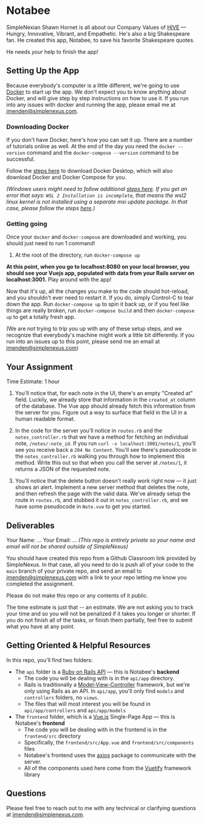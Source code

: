 # Notabee

SimpleNexian Shawn Hornet is all about our Company Values of [HIVE](https://www.simplenexus.com/careers/) — Hungry, Innovative, Vibrant, and Empathetic. He's also a big Shakespeare fan. He created this app, Notabee, to save his favorite Shakespeare quotes.

He needs *your* help to finish the app!

## Setting Up the App

Because everybody's computer is a little different, we're going to use [Docker](https://docs.docker.com/get-started/overview/) to start up the app. We don't expect you to know anything about Docker, and will give step by step instructions on how to use it. If you run into any issues with docker and running the app, please email me at <jmenden@simplenexus.com>.

### Downloading Docker

If you don't have Docker, here's how you can set it up. There are a number of tutorials online as well. At the end of the day you need the `docker --version` command and the `docker-compose --version` command to be successful.

Follow the [steps here](https://www.docker.com/products/docker-desktop) to download Docker Desktop, which will also download Docker and Docker Compose for you.

*(Windows users might need to follow additional [steps here](https://docs.docker.com/desktop/windows/install/). If you get an error that says: `WSL 2 Installation is incomplete`, that means the wsl2 linux kernel is not installed using a separate msi update package. In that case, please follow the steps [here](https://docs.microsoft.com/en-us/windows/wsl/install-manual).)*

### Getting going

Once your `docker` and `docker-compose` are downloaded and working, you should just need to run 1 command!

1. At the root of the directory, run `docker-compose up`

**At this point, when you go to localhost:8080 on your local browser, you should see your Vuejs app, populated with data from your Rails server on localhost:3001.** Play around with the app!

Now that it's up, all the changes you make to the code should hot-reload, and you shouldn't ever need to restart it. If you do, simply Control-C to tear down the app. Run `docker-compose up` to spin it back up, or if you feel like things are really broken, run `docker-compose build` and then `docker-compose up` to get a totally fresh app.

(We are *not* trying to trip you up with any of these setup steps, and we recognize that everybody's machine might work a little bit differently. If you run into an issues up to this point, please send me an email at <jmenden@simplenexus.com>)

## Your Assignment

Time Estimate: 1 hour

1. You'll notice that, for each note in the UI, there's an empty "Created at" field. Luckily, we already store that information in the `created_at` column of the database. The Vue app should already fetch this information from the server for you. Figure out a way to surface that field in the UI in a human readable format.


2. In the code for the server you'll notice in `routes.rb` and the `notes_controller.rb` that we have a method for fetching an individual note, `/notes/:note_id`. If you run `curl -v localhost:3001/notes/1`, you'll see you receive back a `204 No Content`. You'll see there's pseudocode in the `notes_controller.rb` walking you through how to implement this method. Write this out so that when you call the server at `/notes/1`, it returns a JSON of the requested note.

3. You'll notice that the delete button doesn't really work right now — it just shows an alert. Implement a new server method that deletes the note, and then refresh the page with the valid data. We've already setup the route in `routes.rb`, and stubbed it out in `notes_controller.rb`, and we have some pseudocode in `Note.vue` to get you started.

## Deliverables

Your Name: ...
Your Email: ...
*(This repo is entirely private so your name and email will not be shared outside of SimpleNexus)*

You should have created this repo from a Github Classroom link provided by SimpleNexus. In that case, all you need to do is push all of your code to the `main` branch of your private repo, and send an email to <jmenden@simplenexus.com> with a link to your repo letting me know you completed the assignment.

Please do not make this repo or any contents of it public.

The time estimate is just that -- an estimate. We are not asking you to track your time and so you will not be penalized if it takes you longer or shorter. If you do not finish all of the tasks, or finish them partially, feel free to submit what you have at any point.

## Getting Oriented & Helpful Resources

In this repo, you'll find two folders:
* The `api` folder is a [Ruby on Rails API](https://guides.rubyonrails.org/getting_started.html) — this is Notabee's **backend**
  * The code you will be dealing with is in the `api/app` directory.
  * Rails is traditionally a [Model-View-Controller](https://en.wikipedia.org/wiki/Model%E2%80%93view%E2%80%93controller) framework, but we're only using Rails as an API. In `api/app`, you'll only find `models` and `controllers` folders, no `views`.
  * The files that will most interest you will be found in `api/app/controllers` and `api/app/models`
* The `frontend` folder, which is a [Vue.js](https://vuejs.org/v2/guide/) Single-Page App — this is Notabee's **frontend**
  * The code you will be dealing with in the frontend is in the `frontend/src` directory
  * Specifically, the `frontend/src/App.vue` and `frontend/src/components` files
  * Notabee's frontend uses the [axios](https://axios-http.com/) package to communicate with the server.
  * All of the components used here come from the [Vuetify](https://vuetifyjs.com/en/introduction/why-vuetify/) framework library

## Questions

Please feel free to reach out to me with any technical or clarifying questions at <jmenden@simplenexus.com>.
